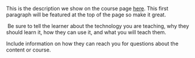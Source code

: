This is the description we show on the course page [here](https://lab.github.com/jboeshart/just-testing-this-out). This first paragraph will be featured at the top of the page so make it great.
​

​
Be sure to tell the learner about the technology you are teaching, why they should learn it, how they can use it, and what you will teach them.
​


Include information on how they can reach you for questions about the content or course. 